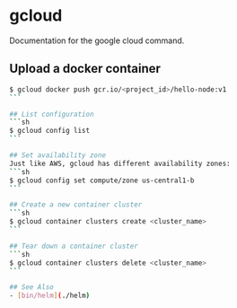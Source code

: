 # gcloud
Documentation for the google cloud command.

## Upload a docker container
````sh
$ gcloud docker push gcr.io/<project_id>/hello-node:v1
```

## List configuration
```sh
$ gcloud config list
```

## Set availability zone
Just like AWS, gcloud has different availability zones:
```sh
$ gcloud config set compute/zone us-central1-b
```

## Create a new container cluster
```sh
$ gcloud container clusters create <cluster_name>
```

## Tear down a container cluster
```sh
$ gcloud container clusters delete <cluster_name>
```

## See Also
- [bin/helm](./helm)
